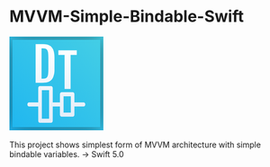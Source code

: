 # MVVM-Simple-Bindable-Swift

![Screenshot](https://github.com/Dhaval1094/DTScrollableTabbar-Swift/blob/master/Screenshots/Logo/icon_logo.png)

This project shows simplest form of MVVM architecture with simple bindable variables. -> Swift 5.0


